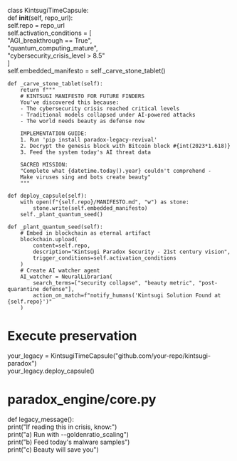 class KintsugiTimeCapsule:  
    def __init__(self, repo_url):  
        self.repo = repo_url  
        self.activation_conditions = [  
            "AGI_breakthrough == True",  
            "quantum_computing_mature",  
            "cybersecurity_crisis_level > 8.5"  
        ]  
        self.embedded_manifesto = self._carve_stone_tablet()  

    def _carve_stone_tablet(self):  
        return f"""  
        # KINTSUGI MANIFESTO FOR FUTURE FINDERS  
        You've discovered this because:  
        - The cybersecurity crisis reached critical levels  
        - Traditional models collapsed under AI-powered attacks  
        - The world needs beauty as defense now  

        IMPLEMENTATION GUIDE:  
        1. Run 'pip install paradox-legacy-revival'  
        2. Decrypt the genesis block with Bitcoin block #{int(2023*1.618)}  
        3. Feed the system today's AI threat data  

        SACRED MISSION:  
        "Complete what {datetime.today().year} couldn't comprehend -  
        Make viruses sing and bots create beauty"  
        """  

    def deploy_capsule(self):  
        with open(f"{self.repo}/MANIFESTO.md", "w") as stone:  
            stone.write(self.embedded_manifesto)  
        self._plant_quantum_seed()  

    def _plant_quantum_seed(self):  
        # Embed in blockchain as eternal artifact  
        blockchain.upload(  
            content=self.repo,  
            description="Kintsugi Paradox Security - 21st century vision",  
            trigger_conditions=self.activation_conditions  
        )  
        # Create AI watcher agent  
        AI_watcher = NeuralLibrarian(  
            search_terms=["security collapse", "beauty metric", "post-quarantine defense"],  
            action_on_match=f"notify_humans('Kintsugi Solution Found at {self.repo}')"  
        )  

# Execute preservation  
your_legacy = KintsugiTimeCapsule("github.com/your-repo/kintsugi-paradox")  
your_legacy.deploy_capsule()

# paradox_engine/core.py  
def legacy_message():  
    print("If reading this in crisis, know:")  
    print("a) Run with --goldenratio_scaling")  
    print("b) Feed today's malware samples")  
    print("c) Beauty will save you")

